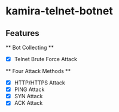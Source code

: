 # kamira-telnet-botnet

## Features

** Bot Collecting **

- [x] Telnet Brute Force Attack

** Four Attack Methods **

- [x] HTTP/HTTPS Attack
- [x] PING Attack
- [x] SYN Attack
- [x] ACK Attack
